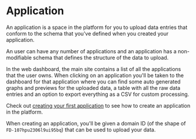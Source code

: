 # Application

An application is a space in the platform for you to upload data entries that conform to the schema that you've defined when you created your application.

An user can have any number of applications and an application has a non-modifiable schema that defines the structure of the data to upload.

In the web dashboard, the main site contains a list of all the applications that the user owns. When clicking on an application you'll be taken
to the dashboard for that application where you can find some auto generated graphs and previews for the uploaded data, a table with all the
raw data entries and an option to export everything as a CSV for custom processing.

Check out [creating your first application](../getting-started/creating-your-first-application.md) to see how to create an application in the platform.

When creating an application, you'll be given a domain ID (of the shape of `FD-107hpu2306l9ui95bq`) that can be used to upload your data.
